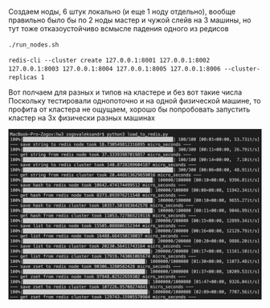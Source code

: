 Создаем ноды, 6 штук локально (и еще 1 ноду отдельно), вообще правильно было бы по 2 ноды мастер и чужой слейв на 3 машины, но тут тоже отказоустойчиво всмысле падения одного из редисов

`./run_nodes.sh`

`redis-cli --cluster create 127.0.0.1:8001 127.0.0.1:8002 127.0.0.1:8003 127.0.0.1:8004 127.0.0.1:8005 127.0.0.1:8006 --cluster-replicas 1`

Вот полчаем для разных и типов на кластере и без вот такие числа
Поскольку тестировали однопоточно и на одной физической машине, то
профита от кластера не ощущаем, хорошо бы попробовать запустить кластер
на 3х физически разных машинах

![image info](./images/stats.png)

